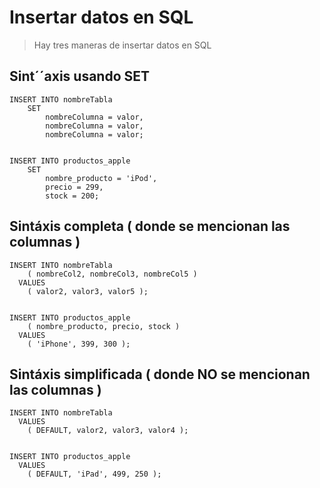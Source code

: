 # Insertar datos en SQL

> Hay tres maneras de insertar datos en SQL

## Sint´´axis usando **SET**

    INSERT INTO nombreTabla  
        SET  
            nombreColumna = valor,
            nombreColumna = valor,
            nombreColumna = valor;


    INSERT INTO productos_apple  
        SET  
            nombre_producto = 'iPod',  
            precio = 299,  
            stock = 200;


## Sintáxis completa ( donde se mencionan las columnas ) 

    INSERT INTO nombreTabla  
        ( nombreCol2, nombreCol3, nombreCol5 )  
      VALUES  
        ( valor2, valor3, valor5 );


    INSERT INTO productos_apple  
        ( nombre_producto, precio, stock )  
      VALUES
        ( 'iPhone', 399, 300 );  


## Sintáxis simplificada ( donde NO se mencionan las columnas )

    INSERT INTO nombreTabla  
      VALUES  
        ( DEFAULT, valor2, valor3, valor4 );  


    INSERT INTO productos_apple  
      VALUES  
        ( DEFAULT, 'iPad', 499, 250 );

